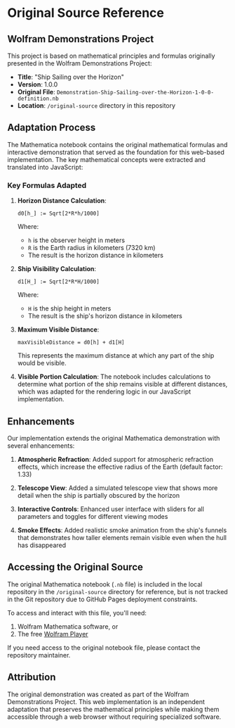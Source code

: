 # Original Source Reference

## Wolfram Demonstrations Project

This project is based on mathematical principles and formulas originally presented in the Wolfram Demonstrations Project:

- **Title**: "Ship Sailing over the Horizon"
- **Version**: 1.0.0
- **Original File**: `Demonstration-Ship-Sailing-over-the-Horizon-1-0-0-definition.nb`
- **Location**: `/original-source` directory in this repository

## Adaptation Process

The Mathematica notebook contains the original mathematical formulas and interactive demonstration that served as the foundation for this web-based implementation. The key mathematical concepts were extracted and translated into JavaScript:

### Key Formulas Adapted

1. **Horizon Distance Calculation**:
   ```
   d0[h_] := Sqrt[2*R*h/1000]
   ```
   Where:
   - `h` is the observer height in meters
   - `R` is the Earth radius in kilometers (7320 km)
   - The result is the horizon distance in kilometers

2. **Ship Visibility Calculation**:
   ```
   d1[H_] := Sqrt[2*R*H/1000]
   ```
   Where:
   - `H` is the ship height in meters
   - The result is the ship's horizon distance in kilometers

3. **Maximum Visible Distance**:
   ```
   maxVisibleDistance = d0[h] + d1[H]
   ```
   This represents the maximum distance at which any part of the ship would be visible.

4. **Visible Portion Calculation**:
   The notebook includes calculations to determine what portion of the ship remains visible at different distances, which was adapted for the rendering logic in our JavaScript implementation.

## Enhancements

Our implementation extends the original Mathematica demonstration with several enhancements:

1. **Atmospheric Refraction**: Added support for atmospheric refraction effects, which increase the effective radius of the Earth (default factor: 1.33)

2. **Telescope View**: Added a simulated telescope view that shows more detail when the ship is partially obscured by the horizon

3. **Interactive Controls**: Enhanced user interface with sliders for all parameters and toggles for different viewing modes

4. **Smoke Effects**: Added realistic smoke animation from the ship's funnels that demonstrates how taller elements remain visible even when the hull has disappeared

## Accessing the Original Source

The original Mathematica notebook (`.nb` file) is included in the local repository in the `/original-source` directory for reference, but is not tracked in the Git repository due to GitHub Pages deployment constraints.

To access and interact with this file, you'll need:

1. Wolfram Mathematica software, or
2. The free [Wolfram Player](https://www.wolfram.com/player/)

If you need access to the original notebook file, please contact the repository maintainer.

## Attribution

The original demonstration was created as part of the Wolfram Demonstrations Project. This web implementation is an independent adaptation that preserves the mathematical principles while making them accessible through a web browser without requiring specialized software.
